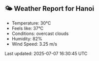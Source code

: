 <!-- WEATHER-START -->
## 🌤 Weather Report for Hanoi

- Temperature: 30°C
- Feels like: 37°C
- Conditions: overcast clouds
- Humidity: 82%
- Wind Speed: 3.25 m/s

Last updated: 2025-07-07 16:30:45 UTC
<!-- WEATHER-END -->
